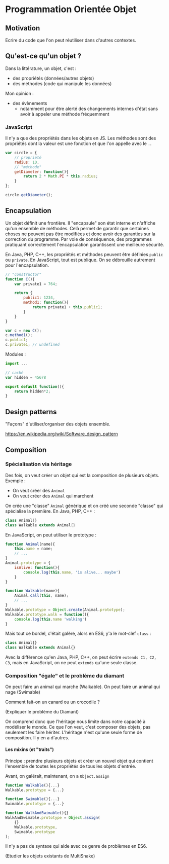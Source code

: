 # Programmation Orientée Objet

##  Motivation

Ecrire du code que l'on peut réutiliser dans d'autres contextes.

## Qu'est-ce qu'un objet ?

Dans la littérature, un objet, c'est :
* des propriétés (données/autres objets)
* des méthodes (code qui manipule les données)

Mon opinion : 
* des évènements 
    * notamment pour être alerté des changements internes d'état sans avoir à appeler une méthode fréquemment

### JavaScript

Il n'y a que des propriétés dans les objets en JS. Les méthodes sont des propriétés dont la valeur est une fonction et que l'on appelle avec le `.`.

````js
var circle = {
    // propriété
    radius: 10, 
    // "méthode"
    getDiameter: function(){
        return 2 * Math.PI * this.radius;
    } 
};

circle.getDiameter();
````

## Encapsulation

Un objet définit une frontière. Il "encapsule" son état interne et n'affiche qu'un ensemble de méthodes.
Celà permet de garantir que certaines choses ne peuvent pas être modifiées et donc avoir des garanties sur la correction du programme. Par voie de conséquence, des programmes pratiquant correctement l'encapsulation garantissent une meilleure sécurité.

En Java, PHP, C++, les propriétés et méthodes peuvent être définies `public` ou `private`.
En JavaScript, tout est publique. On se débrouille autrement pour l'encapsulation.

```js
// "constructor"
function C(){
    var private1 = 764;

    return {
        public1: 1234,
        method1: function(){
            return private1 + this.public1;
        }
    }
}

var c = new C();
c.method1();
c.public1;
c.private1; // undefined
```

Modules : 

````js
import ...

// caché
var hidden = 45678

export default function(){
    return hidden*2;
}

````


## Design patterns

"Façons" d'utiliser/organiser des objets ensemble.

https://en.wikipedia.org/wiki/Software_design_pattern


## Composition

### Spécialisation via héritage

Des fois, on veut créer un objet qui est la composition de plusieurs objets.
Exemple : 
* On veut créer des `Animal`
* On veut créer des `Animal` qui marchent

On crée une "classe" `Animal` générique et on créé une seconde "classe" qui spécialise la première. En Java, PHP, C++ : 

````java
class Animal{}
class Walkable extends Animal{}
````

En JavaScript, on peut utiliser le prototype : 
````js
function Animal(name){
    this.name = name;
    // ...
}
Animal.prototype = {
    isAlive: function(){
        console.log(this.name, 'is alive... maybe')
    }
}

function Walkable(name){
    Animal.call(this, name);
    // ...
}
Walkable.prototype = Object.create(Animal.prototype);
Walkable.prototype.walk = function(){
    console.log(this.name 'walking')
}
````

Mais tout ce bordel, c'était galère, alors en ES6, y'a le mot-clef `class` :

````js
class Animal{}
class Walkable extends Animal{}
````

Avec la différence qu'en Java, PHP, C++, on peut écrire `extends C1, C2, C3`, mais en JavaScript, on ne peut `extends` qu'une seule classe.

### Composition "égale" et le problème du diamant

On peut faire un animal qui marche (Walkable).
On peut faire un animal qui nage (Swimable)

Comment fait-on un canard ou un crocodile ?

(Expliquer le problème du Diamant)

On comprend donc que l'héritage nous limite dans notre capacité à modéliser le monde.
Ce que l'on veut, c'est composer des objets, pas seulement les faire hériter. L'héritage n'est qu'une seule forme de composition. Il y en a d'autres.

#### Les mixins (et "traits")

Principe : prendre plusieurs objets et créer un nouvel objet qui contient l'ensemble de toutes les propriétés de tous les objets d'entrée.

Avant, on galérait, maintenant, on a `Object.assign`

````js
function Walkable(){...}
Walkable.prototype = {...}

function Swimable(){...}
Swimable.prototype = {...}

function WalkAndSwimable(){}
WalkAndSwimable.prototype = Object.assign(
    {}
    Walkable.prototype,
    Swimable.prototype
);
````

Il n'y a pas de syntaxe qui aide avec ce genre de problèmes en ES6.

(Etudier les objets existants de MultiSnake)